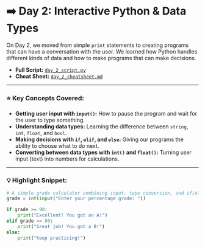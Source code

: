 # ➡️ Day 2: Interactive Python & Data Types

On Day 2, we moved from simple `print` statements to creating programs that can have a conversation with the user. We learned how Python handles different kinds of data and how to make programs that can make decisions.

* **Full Script:** [`day_2_script.py`](./day_2_script.py)
* **Cheat Sheet:** [`day_2_cheatsheet.md`](./day_2_cheatsheet.md)

---

### ⭐ Key Concepts Covered:

* **Getting user input with `input()`:** How to pause the program and wait for the user to type something.
* **Understanding data types:** Learning the difference between `string`, `int`, `float`, and `bool`.
* **Making decisions with `if`, `elif`, and `else`:** Giving our programs the ability to choose what to do next.
* **Converting between data types with `int()` and `float()`:** Turning user input (text) into numbers for calculations.

---

### 💡 Highlight Snippet:

```python
# A simple grade calculator combining input, type conversion, and if/elif/else
grade = int(input("Enter your percentage grade: "))

if grade >= 90:
    print("Excellent! You got an A!")
elif grade >= 80:
    print("Great job! You got a B!")
else:
    print("Keep practicing!")

